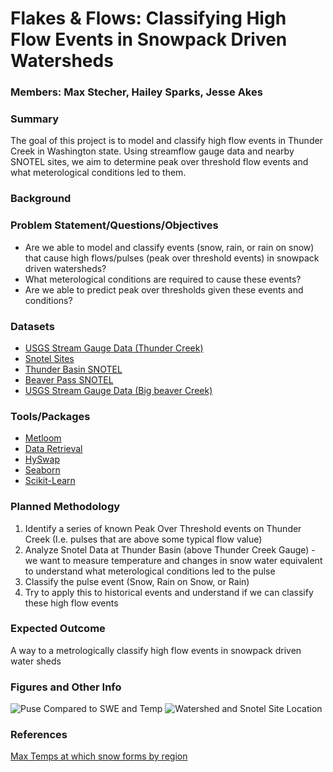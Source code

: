 # Flakes & Flows: Classifying High Flow Events in Snowpack Driven Watersheds

### Members: Max Stecher, Hailey Sparks, Jesse Akes

### Summary
The goal of this project is to model and classify high flow events in Thunder Creek in Washington state. Using streamflow gauge data and nearby SNOTEL sites, we aim to determine peak over threshold flow events and what meterological conditions led to them. 

### Background

### Problem Statement/Questions/Objectives
* Are we able to model and classify events (snow, rain, or rain on snow) that cause high flows/pulses (peak over threshold events) in snowpack driven watersheds?
* What meterological conditions are required to cause these events?
* Are we able to predict peak over thresholds given these events and conditions? 

### Datasets
* [USGS Stream Gauge Data (Thunder Creek)](https://waterdata.usgs.gov/monitoring-location/12175500/#dataTypeId=continuous-00060-0&period=P7D&showMedian=false)
* [Snotel Sites](https://www.arcgis.com/apps/mapviewer/index.html?layers=719ef67bd41047bd952e497cbe6961d0)
* [Thunder Basin SNOTEL](https://wcc.sc.egov.usda.gov/nwcc/site?sitenum=817)
* [Beaver Pass SNOTEL](https://wcc.sc.egov.usda.gov/nwcc/site?sitenum=990)
* [USGS Stream Gauge Data (Big beaver Creek)](https://waterdata.usgs.gov/monitoring-location/12172000/#dataTypeId=continuous-00065-0&period=P7D&showMedian=false)

### Tools/Packages
* [Metloom](https://github.com/M3Works/metloom)
* [Data Retrieval](https://github.com/DOI-USGS/dataretrieval-python)
* [HySwap](https://github.com/DOI-USGS/hyswap)
* [Seaborn](https://seaborn.pydata.org/)
* [Scikit-Learn](https://scikit-learn.org/stable/)

### Planned Methodology
1. Identify a series of known Peak Over Threshold events on Thunder Creek (I.e. pulses that are above some typical flow value)
2. Analyze Snotel Data at Thunder Basin (above Thunder Creek Gauge) - we want to measure temperature and changes in snow water equivalent to understand what meterological conditions led to the pulse
3. Classify the pulse event (Snow, Rain on Snow, or Rain)
4. Try to apply this to historical events and understand if we can classify these high flow events

### Expected Outcome
A way to a metrologically classify high flow events in snowpack driven water sheds

### Figures and Other Info
![Puse Compared to SWE and Temp](https://github.com/user-attachments/assets/975313d4-2340-4e98-b6b6-04e78b2936f8)
![Watershed and Snotel Site Location](https://github.com/user-attachments/assets/fb5304a3-1864-4fce-9a2d-9f736e7df56a)

### References
[Max Temps at which snow forms by region](https://agupubs.onlinelibrary.wiley.com/doi/full/10.1029/2018JD030140)

